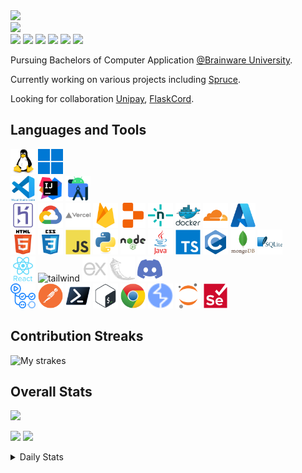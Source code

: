 <!--<h1 style="color:#fff; text-decoration:none;" align="center">Hi 👋, I'm hunter87</h1>
<h3 style="color:#fff; text-decoration:none;" align="center">A passionate programmer from India</h3>-->


<div align="left">
  <img src="https://readme-typing-svg.demolab.com/?font=Georgia&size=18&duration=2000&pause=100&multiline=true&width=500&height=80&lines=I'm+Sourav;Tech+Enthusiast+%7C+Open+Source+Contributor;Cyber+Security+%7C+Automation+%7C+Web/App"/>
</br>
  <img src="https://github-stats-alpha.vercel.app/api?username=hunter87ff&cc=22272e&tc=37BCF6&ic=fff&bc=0000"/>
  <br>
	<a href="https://instagram.com/im_hunter87"><img src="https://img.shields.io/badge/Instagram-informational?style=social&logo=instagram"/></a>
  	<a href="https://youtube.com/@hunter_87"><img src="https://img.shields.io/badge/Youtube-informational?style=social&logo=youtube"/></a>
	<a href="https://linkedin.com/in/hunter87/"><img src="https://img.shields.io/badge/Linked_In-informational?style=social&logo=linkedin"/></a>
	<a href="https://www.github.com/hunter87ff/"><img src="https://img.shields.io/badge/Github-informational?style=social&logo=github"/></a>
	<a href="https://sprucbot.tech/support"><img src="https://img.shields.io/badge/Discord-informational?style=social&logo=discord"/></a>
	<img src="https://komarev.com/ghpvc/?username=hunter87ff&label=Profile%20views&color=0e75b6&style=flat"hunter87ff" />
  <br/>
  <p align="left">
    
  Pursuing Bachelors of Computer Application  [@Brainware University](https://brainwareuniversity.ac.in).
  
  Currently working on various projects including [Spruce](https://github.com/Hunter87ff/Spruce).

  Looking for collaboration [Unipay](https://hunter87ff/unipay.py), [FlaskCord](https://github.com/Hunter87ff/FlaskCord).
    
  </p>
</div>

## Languages and Tools
<p align="left"> 
  <img src="https://raw.githubusercontent.com/devicons/devicon/master/icons/linux/linux-original.svg"  width="40" height="40"/>
  <img src="https://raw.githubusercontent.com/devicons/devicon/master/icons/windows11/windows11-original.svg"  width="40" height="40"/>
 <!-- <img src="https://raw.githubusercontent.com/devicons/devicon/master/icons/ubuntu/ubuntu-original.svg"  width="40" height="40"/>
  <img src="https://raw.githubusercontent.com/devicons/devicon/master/icons/archlinux/archlinux-original.svg"  width="40" height="40"/>
  <img src="https://upload.vectorlogo.zone/logos/kali/images/324c35f9-62e7-40d5-8d50-3d64fa06ad0e.svg" alt="Kali" width="40" height="40"/>  
   -->
  </br>
  <img src="https://raw.githubusercontent.com/devicons/devicon/master/icons/vscode/vscode-original-wordmark.svg"  width="40" height="40"/>
  <img src="https://raw.githubusercontent.com/devicons/devicon/master/icons/intellij/intellij-original.svg"  width="40" height="40"/> 
  <img src="https://raw.githubusercontent.com/devicons/devicon/master/icons/androidstudio/androidstudio-original.svg" width="40" height="40"/> 
  </br>
  <img src="https://raw.githubusercontent.com/devicons/devicon/master/icons/heroku/heroku-original.svg" alt="heroku" width="40" height="40"/>  
  <img src="https://raw.githubusercontent.com/devicons/devicon/master/icons/googlecloud/googlecloud-original.svg" alt="gcp" width="40" height="40"/> 
  <img src="https://raw.githubusercontent.com/hunter87ff/hunter87ff/main/img/vercel.svg"  width="40" height="40"/> 
  <img src="https://raw.githubusercontent.com/devicons/devicon/master/icons/firebase/firebase-original.svg" alt="firebase" width="40" height="40"/>  
  <img src="https://raw.githubusercontent.com/devicons/devicon/master/icons/replit/replit-original.svg"  width="40" height="40"/> 
  <img src="https://raw.githubusercontent.com/devicons/devicon/master/icons/netlify/netlify-original.svg"  width="40" height="40"/> 
  <img src="https://raw.githubusercontent.com/devicons/devicon/master/icons/docker/docker-original-wordmark.svg" width="40" height="40"/>
  <img src="https://raw.githubusercontent.com/devicons/devicon/master/icons/cloudflare/cloudflare-original.svg"  width="40" height="40"/>
  <img src="https://raw.githubusercontent.com/devicons/devicon/master/icons/azure/azure-original.svg"  width="40" height="40"/> 
  </br>
  
  <img src="https://raw.githubusercontent.com/devicons/devicon/master/icons/html5/html5-original-wordmark.svg" alt="html5" width="40" height="40"/>  
  <img src="https://raw.githubusercontent.com/devicons/devicon/master/icons/css3/css3-original-wordmark.svg" alt="css3" width="40" height="40"/>  
  <img src="https://raw.githubusercontent.com/devicons/devicon/master/icons/javascript/javascript-original.svg" alt="javascript" width="40" height="40"/>  
  <img src="https://raw.githubusercontent.com/devicons/devicon/master/icons/python/python-original.svg" alt="python" width="40" height="40"/>  
  <img src="https://raw.githubusercontent.com/devicons/devicon/master/icons/nodejs/nodejs-original-wordmark.svg" alt="nodejs" width="40" height="40"/>  
  <img src="https://raw.githubusercontent.com/devicons/devicon/master/icons/java/java-original-wordmark.svg"  width="40" height="40"/> 
  <img src="https://raw.githubusercontent.com/devicons/devicon/master/icons/typescript/typescript-original.svg"  width="40" height="40"/> 
  <img src="https://raw.githubusercontent.com/devicons/devicon/master/icons/c/c-original.svg"  width="40" height="40"/> 
  <img src="https://raw.githubusercontent.com/devicons/devicon/master/icons/mongodb/mongodb-original-wordmark.svg" alt="mongodb" width="40" height="40"/>  
  <img src="https://raw.githubusercontent.com/devicons/devicon/master/icons/sqlite/sqlite-original-wordmark.svg"  width="40" height="40"/> 
  
  </br>
  <img src="https://raw.githubusercontent.com/devicons/devicon/master/icons/react/react-original-wordmark.svg"  width="40" height="40"/> 
  <img src="https://www.vectorlogo.zone/logos/tailwindcss/tailwindcss-icon.svg" alt="tailwind" width="40" height="40"/> 
  <img src="https://raw.githubusercontent.com/hunter87ff/hunter87ff/main/img/express-gray.svg"  width="40" height="40"/> 
  <img src="https://raw.githubusercontent.com/hunter87ff/hunter87ff/main/img/flask_light.svg"  width="40" height="40"/>
  <img src="https://raw.githubusercontent.com/hunter87ff/hunter87ff/main/img/discord.svg"  width="40" height="40"/> 
  </br>

  
  <img src="https://raw.githubusercontent.com/devicons/devicon/master/icons/githubactions/githubactions-original.svg"  width="40" height="40"/> 
  <img src="https://raw.githubusercontent.com/devicons/devicon/master/icons/postman/postman-original.svg"  width="40" height="40"/> 
  <img src="https://raw.githubusercontent.com/devicons/devicon/master/icons/powershell/powershell-original.svg"  width="40" height="40"/>
  <img src="https://raw.githubusercontent.com/devicons/devicon/master/icons/bash/bash-original.svg"  width="40" height="40"/> 
  <img src="https://raw.githubusercontent.com/devicons/devicon/master/icons/chrome/chrome-original.svg"  width="40" height="40"/> 
  <img src="https://raw.githubusercontent.com/hunter87ff/hunter87ff/main/img/burpsuit.svg"  width="40" height="40"/>
  <img src="https://raw.githubusercontent.com/devicons/devicon/master/icons/jupyter/jupyter-original.svg"  width="40" height="40"/> 
  <img src="https://raw.githubusercontent.com/devicons/devicon/master/icons/selenium/selenium-original.svg"  width="40" height="40"/> 
  
  
  
</p>


## Contribution Streaks
<img  alt="My strakes" src="https://github-readme-streak-stats.herokuapp.com?user=hunter87ff&theme=react&hide_border=true"/>
<!--<img  src="https://github-readme-activity-graph.vercel.app/graph?username=hunter87ff&custom_title=My%20Contributions&hide_border=true&theme=react-dark"/>-->

## Overall Stats

![](http://github-profile-summary-cards.vercel.app/api/cards/profile-details?username=hunter87ff&theme=dark) 

![](http://github-profile-summary-cards.vercel.app/api/cards/repos-per-language?username=hunter87ff&theme=dark) 
![](http://github-profile-summary-cards.vercel.app/api/cards/most-commit-language?username=hunter87ff&theme=dark)

<details>
	<summary>Daily Stats</summary>
	<img title="daily Stats" src="https://github-readme-activity-graph.vercel.app/graph?username=hunter87ff&custom_title=My%20Contributions&hide_border=true&theme=react-dark" />
</details>



